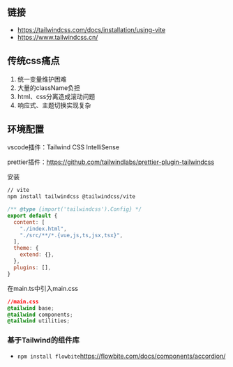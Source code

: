 ## 链接

- https://tailwindcss.com/docs/installation/using-vite
- https://www.tailwindcss.cn/

## 传统css痛点

1. 统一变量维护困难
2. 大量的className负担
3. html、css分离造成滚动问题
4. 响应式、主题切换实现复杂

## 环境配置

vscode插件：Tailwind CSS IntelliSense

prettier插件：https://github.com/tailwindlabs/prettier-plugin-tailwindcss

安装

```bash
// vite
npm install tailwindcss @tailwindcss/vite
```



```js
/** @type {import('tailwindcss').Config} */
export default {
  content: [
    "./index.html",
    "./src/**/*.{vue,js,ts,jsx,tsx}",
  ],
  theme: {
    extend: {},
  },
  plugins: [],
}
```

在main.ts中引入main.css

```css
//main.css
@tailwind base;
@tailwind components;
@tailwind utilities;
```

### 基于Tailwind的组件库

- `npm install flowbite`https://flowbite.com/docs/components/accordion/



